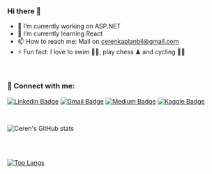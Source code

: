### Hi there 👋

- 🔭 I’m currently working on ASP.NET
- 🌱 I’m currently learning React
- 📫 How to reach me: Mail on cerenkaplanbil@gmail.com
- ⚡ Fun fact: I love to swim 🏊‍♀️, play chess ♟ and cycling 🚴‍♀️

<br />

### 📩 Connect with me:

[![Linkedin Badge](https://img.shields.io/badge/-Linkedin-0067ff?style=flat-quare&labelColor=0067ff&logo=Linkedin&logoColor=white&link=link)](www.linkedin.com/in/ceren-kaplan-560b321a3)
[![Gmail Badge](https://img.shields.io/badge/-Gmail-ff1900?style=flat-quare&labelColor=ff1900&logo=Gmail&logoColor=white&link=link)](cerenkaplanbil@gmail.com)
[![Medium Badge](https://img.shields.io/badge/-Medium-757575?style=flat-quare&labelColor=757575&logo=Medium&logoColor=white&link=link)](https://medium.com/@cerenkaplanbil) 
[![Kaggle Badge](https://img.shields.io/badge/-Kaggle-9ac3ff?style=flat-quare&labelColor=9ac3ff&logo=Kaggle&logoColor=white&link=link)](https://www.kaggle.com/cerenkaplan) 

<br/>

![Ceren's GitHub stats](https://github-readme-stats.vercel.app/api?username=ceren-kaplan&show_icons=true&theme=radical)

<br/>
<br/>

[![Top Langs](https://github-readme-stats.vercel.app/api/top-langs/?username=ceren-kaplan&layout=compact)](https://github.com/ceren-kaplan/github-readme-stats)

